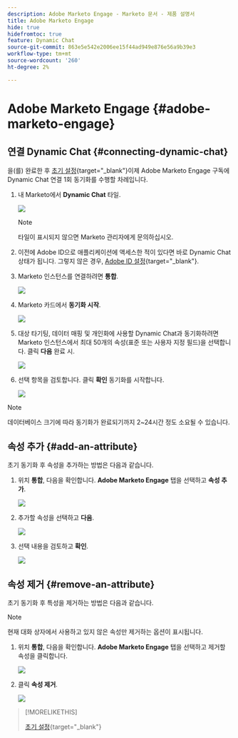 ```yaml
---
description: Adobe Marketo Engage - Marketo 문서 - 제품 설명서
title: Adobe Marketo Engage
hide: true
hidefromtoc: true
feature: Dynamic Chat
source-git-commit: 863e5e542e2006ee15f44ad949e876e56a9b39e3
workflow-type: tm+mt
source-wordcount: '260'
ht-degree: 2%

---
```


# Adobe Marketo Engage {#adobe-marketo-engage}

## 연결 Dynamic Chat {#connecting-dynamic-chat}

을(를) 완료한 후 [초기 설정](/help/marketo/product-docs/demand-generation/dynamic-chat/initial-setup.md){target="_blank"}이제 Adobe Marketo Engage 구독에 Dynamic Chat 연결 1회 동기화를 수행할 차례입니다.

1. 내 Marketo에서 **Dynamic Chat** 타일.

   ![](assets/adobe-marketo-engage-1.png)

   >[!NOTE]
   >
   >타일이 표시되지 않으면 Marketo 관리자에게 문의하십시오.

1. 이전에 Adobe ID으로 애플리케이션에 액세스한 적이 있다면 바로 Dynamic Chat 상태가 됩니다. 그렇지 않은 경우, [Adobe ID 설정](https://helpx.adobe.com/manage-account/using/create-update-adobe-id.html){target="_blank"}.

1. Marketo 인스턴스를 연결하려면 **통합**.

   ![](assets/adobe-marketo-engage-2.png)

1. Marketo 카드에서 **동기화 시작**.

   ![](assets/adobe-marketo-engage-3.png)

1. 대상 타기팅, 데이터 매핑 및 개인화에 사용할 Dynamic Chat과 동기화하려면 Marketo 인스턴스에서 최대 50개의 속성(표준 또는 사용자 지정 필드)을 선택합니다. 클릭 **다음** 완료 시.

   ![](assets/adobe-marketo-engage-4.png)

1. 선택 항목을 검토합니다. 클릭 **확인** 동기화를 시작합니다.

   ![](assets/adobe-marketo-engage-5.png)

>[!NOTE]
>
>데이터베이스 크기에 따라 동기화가 완료되기까지 2~24시간 정도 소요될 수 있습니다.

## 속성 추가 {#add-an-attribute}

초기 동기화 후 속성을 추가하는 방법은 다음과 같습니다.

1. 위치 **통합**, 다음을 확인합니다. **Adobe Marketo Engage** 탭을 선택하고 **속성 추가**.

   ![](assets/adobe-marketo-engage-6.png)

1. 추가할 속성을 선택하고 **다음**.

   ![](assets/adobe-marketo-engage-7.png)

1. 선택 내용을 검토하고 **확인**.

   ![](assets/adobe-marketo-engage-8.png)

## 속성 제거 {#remove-an-attribute}

초기 동기화 후 특성을 제거하는 방법은 다음과 같습니다.

>[!NOTE]
>
>현재 대화 상자에서 사용하고 있지 않은 속성만 제거하는 옵션이 표시됩니다.

1. 위치 **통합**, 다음을 확인합니다. **Adobe Marketo Engage** 탭을 선택하고 제거할 속성을 클릭합니다.

   ![](assets/adobe-marketo-engage-9.png)

1. 클릭 **속성 제거**.

   ![](assets/adobe-marketo-engage-10.png)

>[!MORELIKETHIS]
>
>[초기 설정](/help/marketo/product-docs/demand-generation/dynamic-chat/initial-setup.md){target="_blank"}


